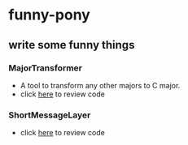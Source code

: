 # funny-pony

## write some funny things

### MajorTransformer
- A tool to transform any other majors to C major.
- click [here](./trivialities/majorTransformer) to review code

### ShortMessageLayer
- click [here](./components/ShortMessagelayer) to review code